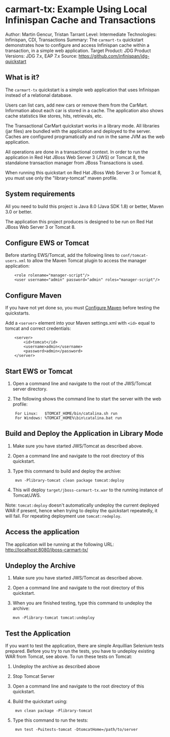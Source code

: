 carmart-tx: Example Using Local Infinispan Cache and Transactions
========================================
Author: Martin Gencur, Tristan Tarrant
Level: Intermediate
Technologies: Infinispan, CDI, Transactions
Summary: The `carmart-tx` quickstart demonstrates how to configure and access Infinispan cache within a transaction, in a simple web application.
Target Product: JDG
Product Versions: JDG 7.x, EAP 7.x
Source: <https://github.com/infinispan/jdg-quickstart>

What is it?
-----------

The `carmart-tx` quickstart is a simple web application that uses Infinispan instead of a relational database.

Users can list cars, add new cars or remove them from the CarMart. Information about each car is stored in a cache. The application also shows cache statistics like stores, hits, retrievals, etc. 

The Transactional CarMart quickstart works in a library mode. All libraries (jar files) are bundled with the application and deployed to the server. Caches are configured programatically and run in the same JVM as the web application.

All operations are done in a transactional context. In order to run the application in Red Hat JBoss Web Server 3 (JWS) or Tomcat 8, the standalone transaction manager from JBoss Transactions is used.

When running this quickstart on Red Hat JBoss Web Server 3 or Tomcat 8, you must use only the "library-tomcat" maven profile.


System requirements
-------------------

All you need to build this project is Java 8.0 (Java SDK 1.8) or better, Maven 3.0 or better.

The application this project produces is designed to be run on Red Hat JBoss Web Server 3 or Tomcat 8.

 
Configure EWS or Tomcat
-----------------------

Before starting EWS/Tomcat, add the following lines to `conf/tomcat-users.xml` to allow the Maven Tomcat plugin to access the manager application:

        <role rolename="manager-script"/>
        <user username="admin" password="admin" roles="manager-script"/>
        
Configure Maven
---------------

If you have not yet done so, you must [Configure Maven](https://github.com/jboss-developer/jboss-developer-shared-resources/blob/master/guides/CONFIGURE_MAVEN.md#configure-maven-to-build-and-deploy-the-quickstarts) before testing the quickstarts.


Add a `<server>` element into your Maven settings.xml with `<id>` equal to tomcat and correct credentials:

        <server>
            <id>tomcat</id>
            <username>admin</username>
            <password>admin</password>
        </server>

        
Start EWS or Tomcat
-------------------

1. Open a command line and navigate to the root of the JWS/Tomcat server directory.
2. The following shows the command line to start the server with the web profile:

        For Linux:   $TOMCAT_HOME/bin/catalina.sh run
        For Windows: %TOMCAT_HOME%\bin\catalina.bat run


Build and Deploy the Application in Library Mode
------------------------------------------------

1. Make sure you have started JWS/Tomcat as described above.
2. Open a command line and navigate to the root directory of this quickstart.
3. Type this command to build and deploy the archive:

        mvn -Plibrary-tomcat clean package tomcat:deploy
        
4. This will deploy `target/jboss-carmart-tx.war` to the running instance of Tomcat/JWS.

Note: `tomcat:deploy` doesn't automatically undeploy the current deployed WAR if present, hence when
trying to deploy the quickstart repeatedly, it will fail. For repeating deployment use `tomcat:redeploy`.


Access the application
---------------------

The application will be running at the following URL: <http://localhost:8080/jboss-carmart-tx/>


Undeploy the Archive
--------------------

1. Make sure you have started JWS/Tomcat as described above.
2. Open a command line and navigate to the root directory of this quickstart.
3. When you are finished testing, type this command to undeploy the archive:

    `mvn -Plibrary-tomcat tomcat:undeploy `


Test the Application
------------------------------------

If you want to test the application, there are simple Arquillian Selenium tests prepared.
Before you try to run the tests, you have to undeploy existing WAR from Tomcat, see above.
To run these tests on Tomcat:

1. Undeploy the archive as described above
2. Stop Tomcat Server
3. Open a command line and navigate to the root directory of this quickstart.
4. Build the quickstart using:

        mvn clean package -Plibrary-tomcat

5. Type this command to run the tests:

        mvn test -Puitests-tomcat -DtomcatHome=/path/to/server

